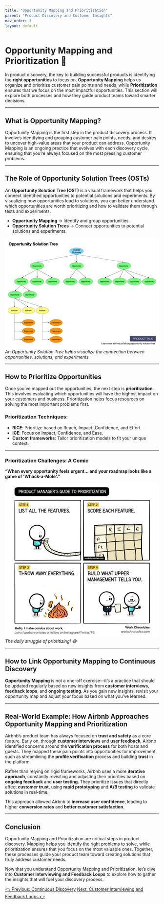 ```yaml
---
title: "Opportunity Mapping and Prioritization"
parent: "Product Discovery and Customer Insights"
nav_order: 3
layout: default
---
```


# Opportunity Mapping and Prioritization 🎯

In product discovery, the key to building successful products is identifying the **right opportunities** to focus on. **Opportunity Mapping** helps us organize and prioritize customer pain points and needs, while **Prioritization** ensures that we focus on the most impactful opportunities. This section will explore both processes and how they guide product teams toward smarter decisions.

---

## What is Opportunity Mapping?

Opportunity Mapping is the first step in the product discovery process. It involves identifying and grouping customer pain points, needs, and desires to uncover high-value areas that your product can address. Opportunity Mapping is an ongoing practice that evolves with each discovery cycle, ensuring that you’re always focused on the most pressing customer problems.

---

## The Role of Opportunity Solution Trees (OSTs)

An **Opportunity Solution Tree (OST)** is a visual framework that helps you connect identified opportunities to potential solutions and experiments. By visualizing how opportunities lead to solutions, you can better understand which opportunities are worth prioritizing and how to validate them through tests and experiments.

- **Opportunity Mapping** → Identify and group opportunities.
- **Opportunity Solution Trees** → Connect opportunities to potential solutions and experiments.

![Opportunity Solution Tree](../../assets/images/Opportunity-Solution-Tree.png)  
*An Opportunity Solution Tree helps visualize the connection between opportunities, solutions, and experiments.*

---

## How to Prioritize Opportunities

Once you’ve mapped out the opportunities, the next step is **prioritization**. This involves evaluating which opportunities will have the highest impact on your customers and business. Prioritization helps focus resources on solving the most important problems first.

### Prioritization Techniques:
- **RICE**: Prioritize based on Reach, Impact, Confidence, and Effort.
- **ICE**: Focus on Impact, Confidence, and Ease.
- **Custom frameworks**: Tailor prioritization models to fit your unique context.

---

### Prioritization Challenges: A Comic

**“When every opportunity feels urgent... and your roadmap looks like a game of 'Whack-a-Mole'.”**

![Product Manager's Guide to Prioritization](../../assets/images/comic-product-managers-guide-to-prioritization.png)  
*The daily struggle of prioritizing! 😅*

---

## How to Link Opportunity Mapping to Continuous Discovery

**Opportunity Mapping** is not a one-off exercise—it’s a practice that should be updated regularly based on new insights from **customer interviews**, **feedback loops**, and **ongoing testing**. As you gain new insights, revisit your opportunity map and adjust your focus based on what you’ve learned.

---

## Real-World Example: How Airbnb Approaches Opportunity Mapping and Prioritization

Airbnb’s product team has always focused on **trust and safety** as a core feature. Early on, through **customer interviews** and **user feedback**, Airbnb identified concerns around the **verification process** for both hosts and guests. They mapped these pain points into opportunities for improvement, such as streamlining the **profile verification** process and building **trust** in the platform.

Rather than relying on rigid frameworks, Airbnb uses a more **iterative approach**, constantly revisiting and adjusting their priorities based on **ongoing feedback** and **user testing**. They prioritize issues that directly affect **customer trust**, using **rapid prototyping** and **A/B testing** to validate solutions in real-time.

This approach allowed Airbnb to **increase user confidence**, leading to higher **conversion rates** and **better customer satisfaction**.

---

## Conclusion

Opportunity Mapping and Prioritization are critical steps in product discovery. Mapping helps you identify the right problems to solve, while prioritization ensures that you focus on the most valuable ones. Together, these processes guide your product team toward creating solutions that truly address customer needs.

Now that you understand Opportunity Mapping and Prioritization, let’s dive into **Customer Interviewing and Feedback Loops** to explore how to gather the insights that will fuel your discovery process.

<div class="nav-buttons">
    <a href="../2-product-discovery-and-customer-insights/continuous-discovery" class="btn btn-secondary">👈 Previous: Continuous Discovery</a>
    <a href="../2-product-discovery-and-customer-insights/customer-interviewing-and-feedback-loops" class="btn btn-primary">Next: Customer Interviewing and Feedback Loops 👉</a>
</div>